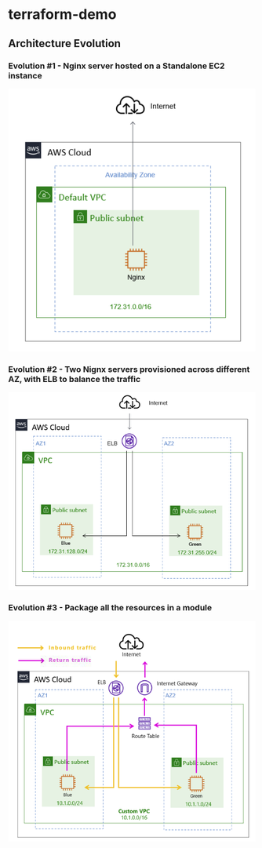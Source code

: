 # terraform-demo

## Architecture Evolution

### Evolution #1 - Nginx server hosted on a Standalone EC2 instance

![day1](img/arch-day1.png)


### Evolution #2 - Two Nignx servers provisioned across different AZ, with ELB to balance the traffic

![day2](img/arch-day2.png)

### Evolution #3 - Package all the resources in a module

![day3](img/arch-day3.png)